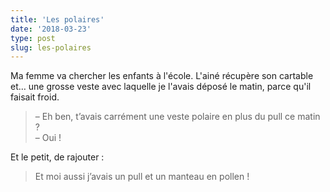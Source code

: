 ```yaml
---
title: 'Les polaires'
date: '2018-03-23'
type: post
slug: les-polaires
---
```


Ma femme va chercher les enfants à l'école. L'ainé récupère son cartable et… une grosse veste avec laquelle je l'avais déposé le matin, parce qu'il faisait froid.

<!-- more -->

> – Eh ben, t’avais carrément une veste polaire en plus du pull ce matin ?  
> – Oui !

Et le petit, de rajouter :

> Et moi aussi j’avais un pull et un manteau en pollen !
